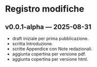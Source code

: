 # Registro modifiche

## v0.0.1-alpha — 2025-08-31
- draft iniziale per prima pubblicazione.
- scritta Introduzione.
- scritte Appendice con Note redazionali.
- aggiunta copertina per versione pdf.
- aggiunta copertina per versione html.


